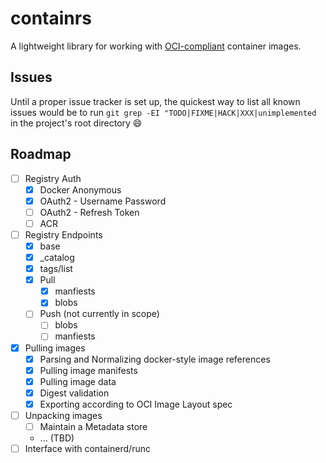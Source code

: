 # containrs

A lightweight library for working with [OCI-compliant](https://www.opencontainers.org/) container images.

## Issues

Until a proper issue tracker is set up, the quickest way to list all known issues would be to run `git grep -EI "TODO|FIXME|HACK|XXX|unimplemented` in the project's root directory :smile:

## Roadmap

- [ ] Registry Auth
    - [x] Docker Anonymous
    - [x] OAuth2 - Username Password
    - [ ] OAuth2 - Refresh Token
    - [ ] ACR
- [ ] Registry Endpoints
    - [x] base
    - [x] \_catalog
    - [x] tags/list
    - [x] Pull
        - [x] manfiests
        - [x] blobs
    - [ ] Push (not currently in scope)
        - [ ] blobs
        - [ ] manfiests
- [x] Pulling images
    - [x] Parsing and Normalizing docker-style image references 
    - [x] Pulling image manifests
    - [x] Pulling image data
    - [x] Digest validation
    - [x] Exporting according to OCI Image Layout spec
- [ ] Unpacking images
    - [ ] Maintain a Metadata store
    - ... (TBD)
- [ ] Interface with containerd/runc
